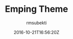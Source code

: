---
title: "Emping Theme"
github: https://github.com/rmsubekti/emping
demo: https://rmsubekti.github.io/emping/
author: rmsubekti

ssg:
  - Jekyll
cms:
  - No Cms
date: 2016-10-21T16:56:20Z
github_branch: master
---
